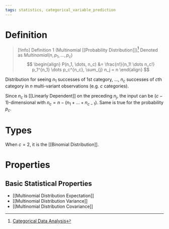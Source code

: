 ```yaml
---
tags: statistics, categorical_variable_prediction
---
```


# Definition

> [!info] Definition 1 (Multinomial [[Probability Distribution]])[^1]
> Denoted as $Multinomial(n, p_1, \dots, p_c)$
> $$
> \begin{align}
> P(n_1, \dots, n_c) &= \frac{n!}{n_1! \dots n_c!} p_1^{n_1} \dots p_c^{n_c}, \sum_{j} n_j = n
> \end{align}
> $$

Distribution for seeing $n_1$ successes of 1st category, $\dots$, $n_c$ successes of $c$th category in $n$ multi-variant observations (e.g. $c$ categories).

Since $n_c$ is [[Linearly Dependent]] on the preceding $n_j$, the input can be $(c-1)$-dimensional with $n_c = n - (n_1 + \dots + n_{c - 1})$. Same is true for the probability $p_c$.

# Types
When $c = 2$, it is the [[Binomial Distribution]].

# Properties
## Basic Statistical Properties
- [[Multinomial Distribution Expectation]]
- [[Multinomial Distribution Variance]]
- [[Multinomial Distribution Covariance]]

[^1]: [Categorical Data Analysis](zotero://open-pdf/library/items/JZKRKD5L?page=24)